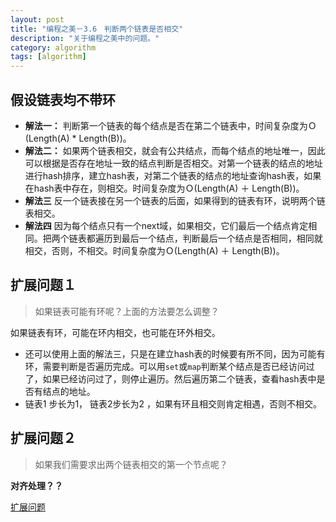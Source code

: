 ```yaml
---
layout: post
title: "编程之美－3.6　判断两个链表是否相交"
description: "关于编程之美中的问题。"
category: algorithm
tags: [algorithm]
---
```


## 假设链表均不带环
* **解法一：** 判断第一个链表的每个结点是否在第二个链表中，时间复杂度为Ｏ(Length(A) * Length(B))。
* **解法二：** 如果两个链表相交，就会有公共结点，而每个结点的地址唯一，因此可以根据是否存在地址一致的结点判断是否相交。对第一个链表的结点的地址进行hash排序，建立hash表，对第二个链表的结点的地址查询hash表，如果在hash表中存在，则相交。时间复杂度为Ｏ(Length(A) ＋ Length(B))。
* **解法三** 反一个链表接在另一个链表的后面，如果得到的链表有环，说明两个链表相交。
* **解法四** 因为每个结点只有一个next域，如果相交，它们最后一个结点肯定相同。把两个链表都遍历到最后一个结点，判断最后一个结点是否相同，相同就相交，否则，不相交。时间复杂度为Ｏ(Length(A) ＋ Length(B))。

## 扩展问题１

> 如果链表可能有环呢？上面的方法要怎么调整？

如果链表有环，可能在环内相交，也可能在环外相交。

* 还可以使用上面的解法三，只是在建立hash表的时候要有所不同，因为可能有环，需要判断是否遍历完成。可以用`set`或`map`判断某个结点是否已经访问过了，如果已经访问过了，则停止遍历。然后遍历第二个链表，查看hash表中是否有结点的地址。
* 链表1 步长为1， 链表2步长为2 ，如果有环且相交则肯定相遇，否则不相交。

## 扩展问题２

> 如果我们需要求出两个链表相交的第一个节点呢？

**对齐处理？？**

[扩展问题](http://hi.baidu.com/azuryy/item/974a001316e197041894ecd3)
